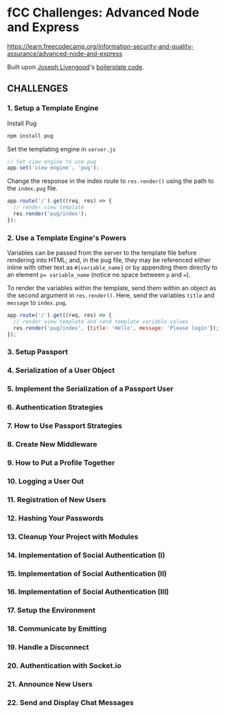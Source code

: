 # fCC Challenges: Advanced Node and Express  
https://learn.freecodecamp.org/information-security-and-quality-assurance/advanced-node-and-express  

Built upon [Joseph Livengood](https://github.com/JosephLivengood)'s [boilerplate code](https://github.com/freeCodeCamp/boilerplate-advancednode/blob/gomix/package.json).  

## CHALLENGES  

### 1. Setup a Template Engine  

Install Pug  
```bash
npm install pug
```
Set the templating engine in `server.js`  
```js
// Set view engine to use pug
app.set('view engine', 'pug');
```
Change the response in the index route to `res.render()` using the path to the `index.pug` file.  
```js
app.route('/').get((req, res) => {
  // render view template
  res.render('pug/index');
});
```

### 2. Use a Template Engine's Powers  
Variables can be passed from the server to the template file before rendering into HTML; and, in the pug file, they may be referenced either inline with other text as `#{variable_name}` or by appending them directly to an element `p= variable_name` (notice no space between `p` and `=`).  

To render the variables within the template, send them within an object as the second argument in `res.render()`. Here, send the variables `title` and `message` to `index.pug`.  
```js
app.route('/').get((req, res) => {
  // render view template and send template variable values
  res.render('pug/index', {title: 'Hello', message: 'Please login'});
});
```

### 3. Setup Passport  

### 4. Serialization of a User Object  

### 5. Implement the Serialization of a Passport User  

### 6. Authentication Strategies  

### 7. How to Use Passport Strategies  

### 8. Create New Middleware  

### 9. How to Put a Profile Together  

### 10. Logging a User Out  

### 11. Registration of New Users  

### 12. Hashing Your Passwords  

### 13. Cleanup Your Project with Modules  

### 14. Implementation of Social Authentication (I)  

### 15. Implementation of Social Authentication (II)  

### 16. Implementation of Social Authentication (III)  

### 17. Setup the Environment  

### 18. Communicate by Emitting  

### 19. Handle a Disconnect  

### 20. Authentication with Socket&#46;io  

### 21. Announce New Users  

### 22. Send and Display Chat Messages  